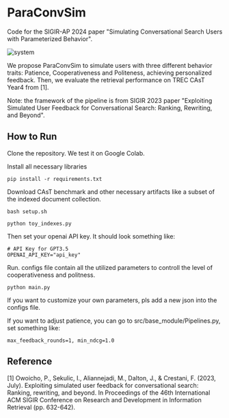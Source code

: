# ParaConvSim
Code for the SIGIR-AP 2024 paper "Simulating Conversational Search Users with Parameterized Behavior".


![system](https://github.com/user-attachments/assets/16a4c961-a859-4173-b8ce-c24f55db46c2)

We propose ParaConvSim to simulate users with three different behavior traits: Patience, Cooperativeness and Politeness, achieving personalized feedback. 
Then, we evaluate the retrieval performance on TREC CAsT Year4 from [1].

Note: the framework of the pipeline is from SIGIR 2023 paper "Exploiting Simulated User Feedback for Conversational Search: Ranking, Rewriting, and Beyond".

## How to Run

Clone the repository. We test it on Google Colab.

Install all necessary libraries

```
pip install -r requirements.txt
```

Download CAsT benchmark and other necessary artifacts like a subset of the indexed document collection.

```
bash setup.sh

python toy_indexes.py
```

Then set your openai API key. It should look something like:
```
# API Key for GPT3.5
OPENAI_API_KEY="api_key"
```

Run. configs file contain all the utilized parameters to controll the level of cooperativeness and politness.

```
python main.py
```

If you want to customize your own parameters, pls add a new json into the configs file.

If you want to adjust patience, you can go to src/base_module/Pipelines.py, set something like:


```
max_feedback_rounds=1, min_ndcg=1.0
```














## Reference
[1] Owoicho, P., Sekulic, I., Aliannejadi, M., Dalton, J., & Crestani, F. (2023, July). Exploiting simulated user feedback for conversational search: Ranking, rewriting, and beyond. In Proceedings of the 46th International ACM SIGIR Conference on Research and Development in Information Retrieval (pp. 632-642).
